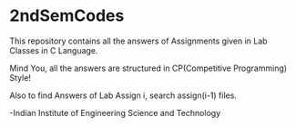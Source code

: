 # 2ndSemCodes
This repository contains all the answers of Assignments given in Lab Classes in C Language. 

Mind You, all the answers are structured in CP(Competitive Programming) Style!

Also to find Answers of Lab Assign i, search assign(i-1) files.

-Indian Institute of Engineering Science and Technology
